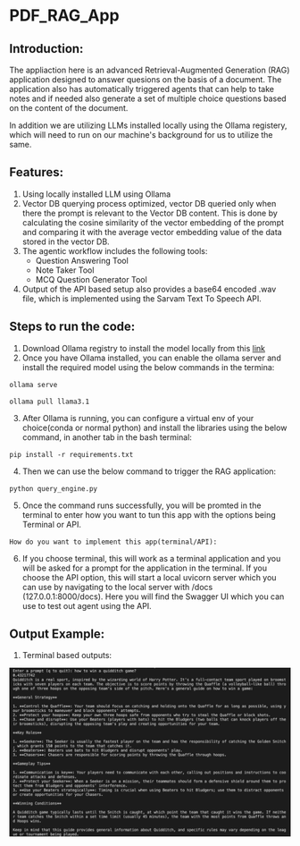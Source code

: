 # PDF_RAG_App

## Introduction:
The appliaction here is an advanced Retrieval-Augmented Generation (RAG) application designed to answer quesions on the basis of a document. The application also has automatically triggered agents that can help to take notes and if needed also generate a set of multiple choice questions based on the content of the document.

In addition we are utilizing LLMs installed locally using the Ollama registery, which will need to run on our machine's background for us to utilize the same.

## Features:

1. Using locally installed LLM using Ollama
2. Vector DB querying process optimized, vector DB queried only when there the prompt is relevant to the Vector DB content. This is done by calculating the cosine similarity of the vector embedding of the prompt and comparing it with the average vector embedding value of the data stored in the vector DB.
3. The agentic workflow includes the following tools:
    - Question Answering Tool
    - Note Taker Tool
    - MCQ Question Generator Tool
4. Output of the API based setup also provides a base64 encoded .wav file, which is implemented using the Sarvam Text To Speech API.

## **Steps to run the code:**

1. Download Ollama registry to install the model locally from this [link](https://ollama.com/download/linux)
2. Once you have Ollama installed, you can enable the ollama server and install the required model using the below commands in the termina:

```
ollama serve
```

```
ollama pull llama3.1
```
3. After Ollama is running, you can configure a virtual env of your choice(conda or normal python) and install the libraries using the below command, in another tab in the bash terminal:

```
pip install -r requirements.txt
```
4. Then we can use the below command to trigger the RAG application:

```
python query_engine.py
```
5. Once the command runs successfully, you will be promted in the terminal to enter how you want to tun this app with the options being Terminal or API.

```
How do you want to implement this app(terminal/API):
```
6. If you choose terminal, this will work as a terminal application and you will be asked for a prompt for the application in the terminal. If you choose the API option, this will start a local uvicorn server which you can use by navigating to the local server with /docs (127.0.0.1:8000/docs). Here you will find the Swagger UI which you can use to test out agent using the API.

## Output Example:

1. Terminal based outputs:

![Terminal Output 1](./images/terminal_output1.png)


